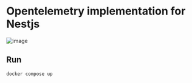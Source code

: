 # Opentelemetry implementation for Nestjs

![image](https://github.com/zhuravlevma/customer-supplier-opentelemetry/assets/44276887/73b094df-7d87-465d-b805-43efc3278369)

## Run
```bash
docker compose up
```
